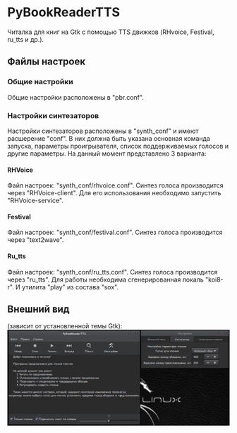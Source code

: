 # PyBookReaderTTS
Читалка для книг на Gtk с помощью TTS движков (RHvoice, Festival, ru_tts и др.).

## Файлы настроек
### Общие настройки
Общие настройки расположены в "pbr.conf".

### Настройки синтезаторов
Настройки синтезаторов расположены в "synth_conf" и имеют расшерение "conf".
В них должна быть указана основная команда запуска, параметры проигрывателя, список поддерживаемых голосов и другие параметры. На данный момент представлено 3 варианта:

#### RHVoice
Файл настроек: "synth_conf/rhvoice.conf".
Синтез голоса производится через "RHVoice-client".
Для его использования необходимо запустить "RHVoice-service".

#### Festival
Файл настроек: "synth_conf/festival.conf".
Синтез голоса производится через "text2wave".

#### Ru_tts
Файл настроек: "synth_conf/ru_tts.conf".
Синтез голоса производится через "ru_tts".
Для работы необходима сгенерированная локаль "koi8-r". И утилита "play" из состава "sox".

## Внешний вид
(зависит от установленной темы Gtk):
![Внешний вид](https://github.com/vantu5z/PyBookReaderTTS/raw/master/screenshot.png)
